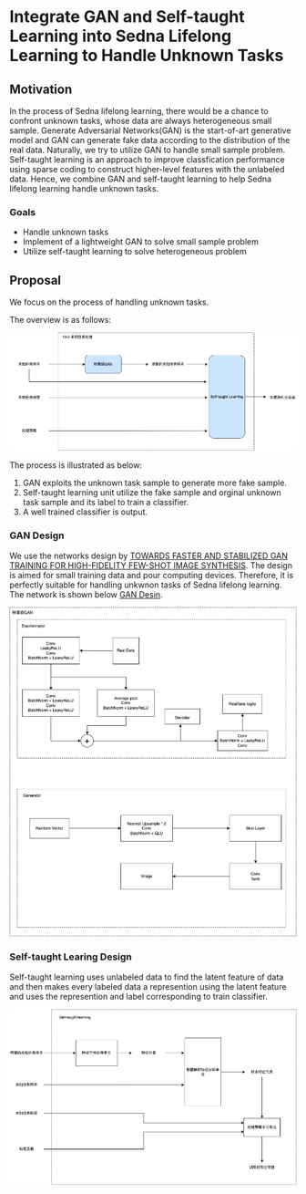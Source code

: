 # Integrate GAN and Self-taught Learning into Sedna Lifelong Learning to Handle Unknown Tasks

## Motivation

In the process of Sedna lifelong learning, there would be a chance to confront unknown tasks, whose data are always heterogeneous small sample. Generate Adversarial Networks(GAN) is the start-of-art generative model and GAN can generate fake data according to the distribution of the real data. Naturally, we try to utilize GAN to handle small sample problem. Self-taught learning is an approach to improve classfication performance using sparse coding to construct higher-level features with the unlabeled data. Hence, we combine GAN and self-taught learning to help Sedna lifelong learning handle unknown tasks.

### Goals

* Handle unknown tasks
* Implement of a lightweight GAN to solve small sample problem
* Utilize self-taught learning to solve heterogeneous problem

## Proposal
We focus on the process of handling unknown tasks.     

The overview is as follows:

![](images/EntGAN%20overview.png)

The process is illustrated as below:    
1. GAN exploits the unknown task sample to generate more fake sample. 
2. Self-taught learning unit utilize the fake sample and orginal unknown task sample and its label to train a classifier.
3. A well trained classifier is output.

### GAN Design
We use the networks design by [TOWARDS FASTER AND STABILIZED GAN TRAINING FOR HIGH-FIDELITY FEW-SHOT IMAGE SYNTHESIS](https://openreview.net/forum?id=1Fqg133qRaI). The design is aimed for small training data and pour computing devices. Therefore, it is perfectly suitable for handling unkwnon tasks of Sedna lifelong learning. The network is shown below [GAN Desin](images/EntGAN%20GAN.png).    

![](images/EntGAN%20GAN.png)

### Self-taught Learing Design
Self-taught learning uses unlabeled data to find the latent feature of data and then makes every labeled data a represention using the latent feature and uses the represention and label corresponding to train classifier.    

![](images/EntGAN%20self-taught%20learning.png)